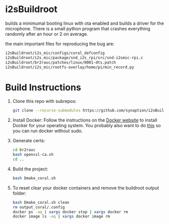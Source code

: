 # i2sBuildroot

builds a minimumal booting linux with ota enabled and builds a driver for the microphone.  There is a small python program that crashes everything randomly after an hour or 2 on average.  

the main important files for reproducing the bug are:

```bash
i2sBuildroot/i2s_mic/configs/coral_defconfig
i2sBuildroot/i2s_mic/package/snd_i2s_rpi/src/snd-i2smic-rpi.c
i2sBuildroot/br2rauc/patches/linux/0001-dts.patch
i2sBuildroot/i2s_mic/rootfs-overlay/home/pi/min_record.py
```


# Build Instructions

1. Clone this repo with subrepos:
    ```bash
    git clone --recurse-submodules https://github.com/synaption/i2sBuildroot
    ```

2. Install Docker:
    Follow the instructions on the [Docker website](https://docs.docker.com/get-docker/) to install Docker for your operating system.
    You probably also want to do [this](https://docs.docker.com/engine/install/linux-postinstall/) so you can run docker without sudo.  

4. Generate certs:
    ```bash
    cd br2rauc
    bash openssl-ca.sh
    cd ..
    ```

3. Build the project:
    ```bash
    bash Dmake_coral.sh
    ```

4. To reset clear your docker containers and remove the buildroot output folder:
    ```bash
    bash Dmake_coral.sh clean
    rm output_coral/.config 
    docker ps -aq | xargs docker stop | xargs docker rm
    docker image ls -aq | xargs docker image rm
    ```
